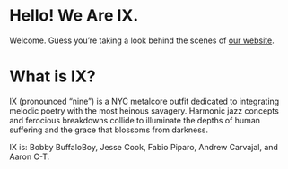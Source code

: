 # Hello! We Are IX.
Welcome. Guess you’re taking a look behind the scenes of [our website](http://www.weareix.com).

# What is IX?
IX (pronounced “nine”) is a NYC metalcore outfit dedicated to integrating melodic poetry with the most heinous savagery. Harmonic jazz concepts and ferocious breakdowns collide to illuminate the depths of human suffering and the grace that blossoms from darkness.

IX is: Bobby BuffaloBoy, Jesse Cook, Fabio Piparo, Andrew Carvajal, and Aaron C-T.
